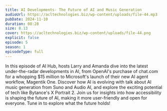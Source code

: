 ```yaml
---
title: AI Developments- The Future of AI and Music Generation 
audioUrl: https://acltechnologies.biz/wp-content/uploads/file-44.mp3
pubDate: 2024-11-10
duration: 08:28
size: 8.13
cover: https://acltechnologies.biz/wp-content/uploads/file-44.png
explicit: false
episode: 5
season: 1
episodeType: full
---
```

In this episode of AI Hub, hosts Larry and Amanda dive into the latest under-the-radar developments in AI, from OpenAI's purchase of chat.com for a whopping $15 million to Microsoft's launch of their new AI agent workflow, Magentik One. Discover how AI is evolving with talk about AI music generation from Suno and Audio AI, and explore the exciting potential of tech like Bytance's X Portrait 2. Join us for insights into how accessibility is shaping the future of AI, making it more user-friendly and open for everyone. Tune in to explore what the future holds!